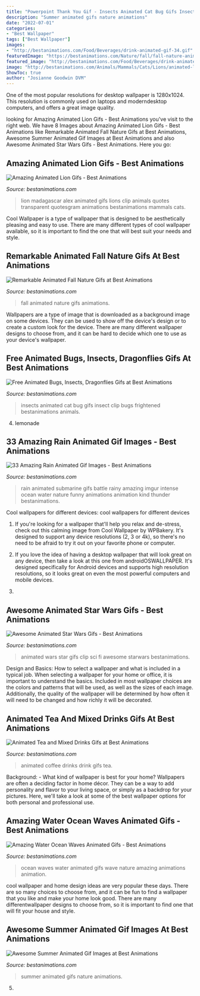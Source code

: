 ```yaml
---
title: "Powerpoint Thank You Gif - Insects Animated Cat Bug Gifs Insect Clip Bugs Frightened Bestanimations Animals"
description: "Summer animated gifs nature animations"
date: "2022-07-01"
categories:
- "Best Wallpaper"
tags: ["Best Wallpaper"]
images:
- "http://bestanimations.com/Food/Beverages/drink-animated-gif-34.gif"
featuredImage: "https://bestanimations.com/Nature/fall/fall-nature-animated-gif-5.gif"
featured_image: "http://bestanimations.com/Food/Beverages/drink-animated-gif-34.gif"
image: "http://bestanimations.com/Animals/Mammals/Cats/Lions/animated-lion-gif-20.gif"
ShowToc: true
author: "Josianne Goodwin DVM"
---
```



One of the most popular resolutions for desktop wallpaper is 1280x1024. This resolution is commonly used on laptops and moderndesktop computers, and offers a great image quality.

	

		
looking for Amazing Animated Lion Gifs - Best Animations you've visit to the right web. We have 8 Images about Amazing Animated Lion Gifs - Best Animations like Remarkable Animated Fall Nature Gifs at Best Animations, Awesome Summer Animated Gif Images at Best Animations and also Awesome Animated Star Wars Gifs - Best Animations. Here you go:
		
    
## Amazing Animated Lion Gifs - Best Animations

<img loading=lazy src="http://bestanimations.com/Animals/Mammals/Cats/Lions/animated-lion-gif-20.gif" onerror="this.onerror=null;this.src='https://tse2.mm.bing.net/th?id=OIP.5DAYgQteQiogZA-YC41txwAAAA&amp;pid=15.1';" alt="Amazing Animated Lion Gifs - Best Animations">

_Source: bestanimations.com_

>lion madagascar alex animated gifs lions clip animals quotes transparent quotesgram animations bestanimations mammals cats. 

	

Cool Wallpaper is a type of wallpaper that is designed to be aesthetically pleasing and easy to use. There are many different types of cool wallpaper available, so it is important to find the one that will best suit your needs and style.

    
## Remarkable Animated Fall Nature Gifs At Best Animations

<img loading=lazy src="https://bestanimations.com/Nature/fall/fall-nature-animated-gif-5.gif" onerror="this.onerror=null;this.src='https://tse1.mm.bing.net/th?id=OIP.5v9a0KolQxfdbTZ36KcNVgHaEK&amp;pid=15.1';" alt="Remarkable Animated Fall Nature Gifs at Best Animations">

_Source: bestanimations.com_

>fall animated nature gifs animations. 

	

Wallpapers are a type of image that is downloaded as a background image on some devices. They can be used to show off the device's design or to create a custom look for the device. There are many different wallpaper designs to choose from, and it can be hard to decide which one to use as your device's wallpaper.

    
## Free Animated Bugs, Insects, Dragonflies Gifs At Best Animations

<img loading=lazy src="https://bestanimations.com/Animals/Insects/preying-mantis-animated-gif-2.gif" onerror="this.onerror=null;this.src='https://tse3.mm.bing.net/th?id=OIP.Qdw-aElOIXQDBeC_pSgfDQHaEK&amp;pid=15.1';" alt="Free Animated Bugs, Insects, Dragonflies Gifs at Best Animations">

_Source: bestanimations.com_

>insects animated cat bug gifs insect clip bugs frightened bestanimations animals. 

	

4. lemonade 

    
## 33 Amazing Rain Animated Gif Images - Best Animations

<img loading=lazy src="http://bestanimations.com/Nature/Water/rain/rain-nature-animated-gif-31.gif" onerror="this.onerror=null;this.src='https://tse2.mm.bing.net/th?id=OIP.7X0S42AbhHExA7AxkrqWMQHaKS&amp;pid=15.1';" alt="33 Amazing Rain Animated Gif Images - Best Animations">

_Source: bestanimations.com_

>rain animated submarine gifs battle rainy amazing imgur intense ocean water nature funny animations animation kind thunder bestanimations. 

	

Cool wallpapers for different devices:
cool wallpapers for different devices 

1. If you're looking for a wallpaper that'll help you relax and de-stress, check out this calming image from Cool Wallpaper by WPBakery. It's designed to support any device resolutions (2, 3 or 4k), so there's no need to be afraid to try it out on your favorite phone or computer.

2. If you love the idea of having a desktop wallpaper that will look great on any device, then take a look at this one from androidOSWALLPAPER. It's designed specifically for Android devices and supports high resolution resolutions, so it looks great on even the most powerful computers and mobile devices.

3.

    
## Awesome Animated Star Wars Gifs - Best Animations

<img loading=lazy src="https://bestanimations.com/Sci-Fi/StarWars/empire-star-wars-animated-gif-3.gif" onerror="this.onerror=null;this.src='https://tse3.mm.bing.net/th?id=OIP.6zBsekn43n6qvgmcx5pwXQHaDJ&amp;pid=15.1';" alt="Awesome Animated Star Wars Gifs - Best Animations">

_Source: bestanimations.com_

>animated wars star gifs clip sci fi awesome starwars bestanimations. 

	

Design and Basics: How to select a wallpaper and what is included in a typical job.
When selecting a wallpaper for your home or office, it is important to understand the basics. Included in most wallpaper choices are the colors and patterns that will be used, as well as the sizes of each image. Additionally, the quality of the wallpaper will be determined by how often it will need to be changed and how richly it will be decorated.

    
## Animated Tea And Mixed Drinks Gifs At Best Animations

<img loading=lazy src="http://bestanimations.com/Food/Beverages/drink-animated-gif-34.gif" onerror="this.onerror=null;this.src='https://tse2.mm.bing.net/th?id=OIP.DcJUOWBMOVZaExBiNw9XAAHaKX&amp;pid=15.1';" alt="Animated Tea and Mixed Drinks Gifs at Best Animations">

_Source: bestanimations.com_

>animated coffee drinks drink gifs tea. 

	

Background: - What kind of wallpaper is best for your home?
Wallpapers are often a deciding factor in home décor. They can be a way to add personality and flavor to your living space, or simply as a backdrop for your pictures. Here, we'll take a look at some of the best wallpaper options for both personal and professional use.

    
## Amazing Water Ocean Waves Animated Gifs - Best Animations

<img loading=lazy src="http://bestanimations.com/Nature/Water/wave-ocean-animated-gif-1.gif" onerror="this.onerror=null;this.src='https://tse2.mm.bing.net/th?id=OIP.6XKTFUW45I5Mp_hE1Qh1jwHaKX&amp;pid=15.1';" alt="Amazing Water Ocean Waves Animated Gifs - Best Animations">

_Source: bestanimations.com_

>ocean waves water animated gifs wave nature amazing animations animation. 

	

cool wallpaper and home design ideas are very popular these days. There are so many choices to choose from, and it can be fun to find a wallpaper that you like and make your home look good. There are many differentwallpaper designs to choose from, so it is important to find one that will fit your house and style.

    
## Awesome Summer Animated Gif Images At Best Animations

<img loading=lazy src="http://bestanimations.com/Nature/summer/summer-nature-animated-gif-10.gif" onerror="this.onerror=null;this.src='https://tse1.mm.bing.net/th?id=OIP.r1PUKY8gzXWIyn7qMi4cGwAAAA&amp;pid=15.1';" alt="Awesome Summer Animated Gif Images at Best Animations">

_Source: bestanimations.com_

>summer animated gifs nature animations. 

	

5.

